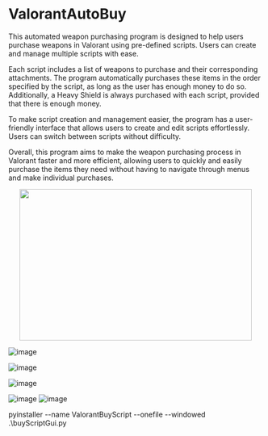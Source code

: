 ﻿# ValorantAutoBuy
 
This automated weapon purchasing program is designed to help users purchase weapons in Valorant using pre-defined scripts. Users can create and manage multiple scripts with ease.

Each script includes a list of weapons to purchase and their corresponding attachments. The program automatically purchases these items in the order specified by the script, as long as the user has enough money to do so. Additionally, a Heavy Shield is always purchased with each script, provided that there is enough money.

To make script creation and management easier, the program has a user-friendly interface that allows users to create and edit scripts effortlessly. Users can switch between scripts without difficulty.

Overall, this program aims to make the weapon purchasing process in Valorant faster and more efficient, allowing users to quickly and easily purchase the items they need without having to navigate through menus and make individual purchases.

<p align="center">
  <img width="460" height="300" src="[https://picsum.photos/460/300](https://github.com/lwitthus/ValorantAutoBuy/assets/79256065/73fb82f5-cc8b-4a2e-ba82-4e9eebe07fac)">
</p>

![image](https://github.com/lwitthus/ValorantAutoBuy/assets/79256065/73e2d6e3-2338-4b78-9592-10e2e5bafe81)

![image](https://github.com/lwitthus/ValorantAutoBuy/assets/79256065/d8f7a384-2fc5-426d-b94f-8cd806fa58dd)

![image](https://github.com/lwitthus/ValorantAutoBuy/assets/79256065/22be19d8-eddd-4417-b52c-3b6ea7615cf4)

![image](https://github.com/lwitthus/ValorantAutoBuy/assets/79256065/da3d432f-ca73-45b2-842f-f77a26b0617d)
![image](https://github.com/lwitthus/ValorantAutoBuy/assets/79256065/6d48df13-d50a-4c62-ba01-065c6f43b171)




pyinstaller --name ValorantBuyScript --onefile --windowed .\buyScriptGui.py
